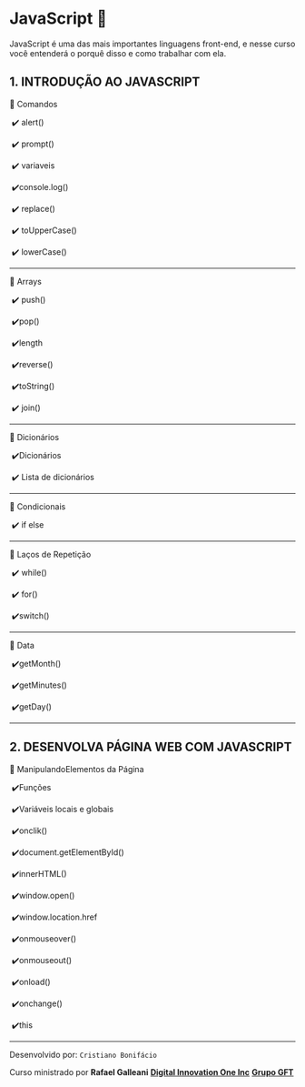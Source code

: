 # JavaScript :vulcan_salute:
JavaScript é uma das mais importantes linguagens front-end, e nesse curso você entenderá o porquê disso e como trabalhar com ela.



## 1. INTRODUÇÃO AO JAVASCRIPT



:radio_button: ​Comandos

​		:heavy_check_mark: alert()

​		:heavy_check_mark: prompt()

​		:heavy_check_mark: variaveis

​		:heavy_check_mark:console.log()

​		:heavy_check_mark: replace()

​		:heavy_check_mark: toUpperCase()

​		:heavy_check_mark: lowerCase()

---



:radio_button: Arrays

​		:heavy_check_mark: push()

​		:heavy_check_mark:pop()

​		:heavy_check_mark:length

​		:heavy_check_mark:reverse()

​		:heavy_check_mark:toString()

​		:heavy_check_mark: join()

---



:radio_button: Dicionários

​		:heavy_check_mark:Dicionários 

​		:heavy_check_mark: Lista de dicionários

---



:radio_button: Condicionais​

​		:heavy_check_mark: if else

---



:radio_button: Laços de Repetição​

​		:heavy_check_mark: while()

​		:heavy_check_mark: for()

​		:heavy_check_mark:switch()

---



:radio_button: Data​

​		:heavy_check_mark:getMonth()

​		:heavy_check_mark:getMinutes()

​		:heavy_check_mark:getDay()

---



## 2. DESENVOLVA PÁGINA WEB COM JAVASCRIPT



:radio_button: Manipulando ​Elementos da Página

​		:heavy_check_mark:Funções

​		:heavy_check_mark:Variáveis locais e globais

​		:heavy_check_mark:onclik()

​		:heavy_check_mark:document.getElementById()

​		:heavy_check_mark:innerHTML()

​		:heavy_check_mark:window.open()

​		:heavy_check_mark:window.location.href

​		:heavy_check_mark:onmouseover()

​		:heavy_check_mark:onmouseout()

​		:heavy_check_mark:onload()

​		:heavy_check_mark:onchange()

​		:heavy_check_mark:this

---



Desenvolvido por: ```Cristiano Bonifácio ``` 

Curso ministrado por  **Rafael Galleani**
[**Digital Innovation One Inc**](https://digitalinnovation.one/)
**[Grupo GFT](https://www.gft.com/br/pt/index/)**









